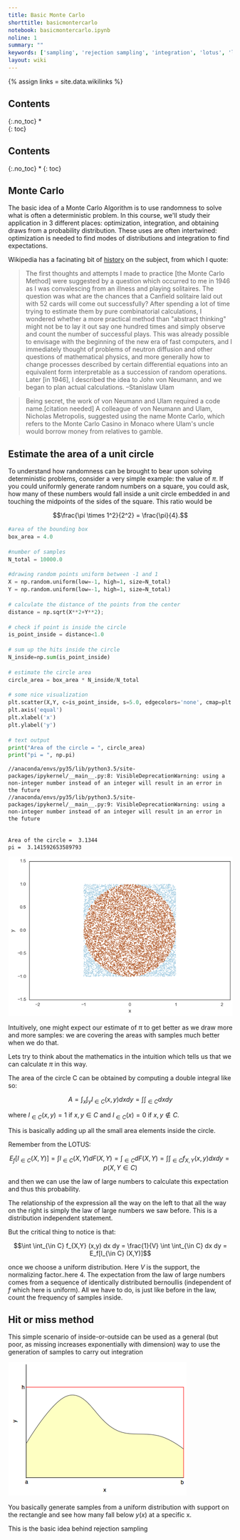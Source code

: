 ```yaml
---
title: Basic Monte Carlo
shorttitle: basicmontercarlo
notebook: basicmontercarlo.ipynb
noline: 1
summary: ""
keywords: ['sampling', 'rejection sampling', 'integration', 'lotus', 'law of large numbers', 'monte-carlo', 'expectations']
layout: wiki
---
```

{% assign links = site.data.wikilinks %}

## Contents
{:.no_toc}
*  
{: toc}


## Contents
{:.no_toc}
* 
{: toc}







## Monte Carlo

The basic idea of a Monte Carlo Algorithm is to use randomness to solve what is often a deterministic problem. In this course, we'll study their application in 3 different places: optimization, integration, and obtaining draws from a probability distribution. These uses are often intertwined: optimization is needed to find modes of distributions and integration to find expectations.

Wikipedia has a facinating bit of [history](https://en.wikipedia.org/wiki/Monte_Carlo_method) on the subject, from which I quote:

>The first thoughts and attempts I made to practice [the Monte Carlo Method] were suggested by a question which occurred to me in 1946 as I was convalescing from an illness and playing solitaires. The question was what are the chances that a Canfield solitaire laid out with 52 cards will come out successfully? After spending a lot of time trying to estimate them by pure combinatorial calculations, I wondered whether a more practical method than "abstract thinking" might not be to lay it out say one hundred times and simply observe and count the number of successful plays. This was already possible to envisage with the beginning of the new era of fast computers, and I immediately thought of problems of neutron diffusion and other questions of mathematical physics, and more generally how to change processes described by certain differential equations into an equivalent form interpretable as a succession of random operations. Later [in 1946], I described the idea to John von Neumann, and we began to plan actual calculations.
–Stanislaw Ulam

>Being secret, the work of von Neumann and Ulam required a code name.[citation needed] A colleague of von Neumann and Ulam, Nicholas Metropolis, suggested using the name Monte Carlo, which refers to the Monte Carlo Casino in Monaco where Ulam's uncle would borrow money from relatives to gamble.

## Estimate the area of a unit circle

To understand how randomness can be brought to bear upon solving deterministic problems, consider a very simple example: the value of $\pi$. If you could uniformly generate random numbers on a square, you could ask, how many of these numbers would fall inside a unit circle embedded in and touching the midpoints of the sides of the square. This ratio would be

$$\frac{\pi \times 1^2}{2^2} = \frac{\pi}{4}.$$



```python
#area of the bounding box
box_area = 4.0    

#number of samples
N_total = 10000.0 

#drawing random points uniform between -1 and 1
X = np.random.uniform(low=-1, high=1, size=N_total)  
Y = np.random.uniform(low=-1, high=1, size=N_total)   

# calculate the distance of the points from the center 
distance = np.sqrt(X**2+Y**2);  
 
# check if point is inside the circle    
is_point_inside = distance<1.0

# sum up the hits inside the circle
N_inside=np.sum(is_point_inside)

# estimate the circle area
circle_area = box_area * N_inside/N_total

# some nice visualization
plt.scatter(X,Y, c=is_point_inside, s=5.0, edgecolors='none', cmap=plt.cm.Paired)  
plt.axis('equal')
plt.xlabel('x')
plt.ylabel('y')

# text output
print("Area of the circle = ", circle_area)
print("pi = ", np.pi)
```


    //anaconda/envs/py35/lib/python3.5/site-packages/ipykernel/__main__.py:8: VisibleDeprecationWarning: using a non-integer number instead of an integer will result in an error in the future
    //anaconda/envs/py35/lib/python3.5/site-packages/ipykernel/__main__.py:9: VisibleDeprecationWarning: using a non-integer number instead of an integer will result in an error in the future


    Area of the circle =  3.1344
    pi =  3.141592653589793



![png](basicmontercarlo_files/basicmontercarlo_5_2.png)


Intuitively, one might expect our estimate of $\pi$ to get better as we draw more and more samples: we are covering the areas with samples much better when we do that.

Lets try to think about the mathematics in the intuition which tells us that we can calculate $\pi$ in this way. 

The area of the circle C can be obtained by computing a double integral like so:

$$A = \int_x \int_y I_{\in C}(x, y) dx dy = \int \int_{\in C} dx dy $$

where $I_{\in C} (x, y) = 1$ if
$x,y \in C$ and $I_{\in C}(x) = 0$ if $x,y \notin C$.

This is basically adding up all the small area elements inside the circle.

Remember from the LOTUS:

$$E_f[I_{\in C} (X,Y)] = \int I_{\in C} (X,Y) dF(X,Y) = \int_{\in C} dF(X,Y) = \int \int_{\in C} f_{X,Y} (x,y) dx dy = p(X,Y \in C)$$

and then we can use the law of large numbers to calculate this expectation and thus this probability.

The relationship of the expression all the way on the left to that all the way on the right is simply the law of large numbers we saw before. This is a distribution independent statement.

But the critical thing to notice is that:

$$\int \int_{\in C} f_{X,Y} (x,y) dx dy  =  \frac{1}{V} \int \int_{\in C}  dx dy = E_f[I_{\in C} (X,Y)]$$ 

once we choose a uniform distribution. Here $V$ is the support, the normalizing factor..here 4. The expectation from the law of large numbers comes from a sequence of identically distributed bernoullis (independent of $f$ which here is uniform). All we have to do, is just like before in the law, count the frequency of samples inside.




## Hit or miss method

This simple scenario of inside-or-outside can be used as a general (but poor, as missing increases exponentially with dimension)  way to use the generation of samples to carry out integration

![](images/hitormiss.png)

You basically generate samples from a uniform distribution with support on the rectangle and see how many fall below $y(x)$ at a specific x.

This is the basic idea behind rejection sampling
